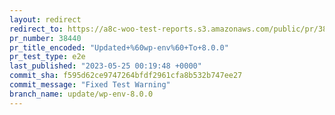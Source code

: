 ```yaml
---
layout: redirect
redirect_to: https://a8c-woo-test-reports.s3.amazonaws.com/public/pr/38440/e2e/index.html
pr_number: 38440
pr_title_encoded: "Updated+%60wp-env%60+To+8.0.0"
pr_test_type: e2e
last_published: "2023-05-25 00:19:48 +0000"
commit_sha: f595d62ce9747264bfdf2961cfa8b532b747ee27
commit_message: "Fixed Test Warning"
branch_name: update/wp-env-8.0.0
---
```

